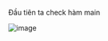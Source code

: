 Đầu tiên ta check hàm main 

![image](https://github.com/user-attachments/assets/99fb1475-3048-4788-b8da-5fb71836037c)
